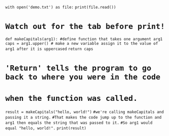 `with open('demo.txt') as file:`
  `print(file.read())`
# `Watch out for the tab before print!`

`def makeCapitals(arg1): #define function that takes one argument arg1`
  `caps = arg1.upper() # make a new variable assign it to the value of arg1 after it is uppercased`
  `return caps`
# `'Return' tells the program to go back to where you were in the code` 
# `when the function was called.`

`result = makeCapitals("hello, world!")`
`#we're calling makeCapitals and passing it a string.` 
`#That makes the code jump up to the function and arg1 then equals the string that was passed to it.` 
`#So arg1 would equal "hello, world!".`
`print(result)`